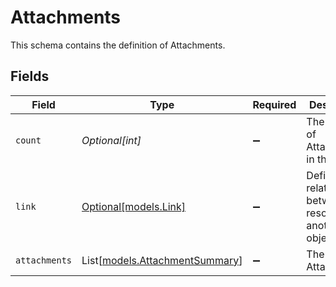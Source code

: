 # Attachments

This schema contains the definition of Attachments.


## Fields

| Field                                                              | Type                                                               | Required                                                           | Description                                                        |
| ------------------------------------------------------------------ | ------------------------------------------------------------------ | ------------------------------------------------------------------ | ------------------------------------------------------------------ |
| `count`                                                            | *Optional[int]*                                                    | :heavy_minus_sign:                                                 | The number of Attachments in the list.                             |
| `link`                                                             | [Optional[models.Link]](../models/link.md)                         | :heavy_minus_sign:                                                 | Defines the relationship between this resource and another object. |
| `attachments`                                                      | List[[models.AttachmentSummary](../models/attachmentsummary.md)]   | :heavy_minus_sign:                                                 | The list of Attachments.                                           |